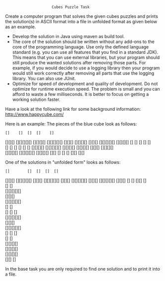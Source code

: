 
                         Cubes Puzzle Task

Create a computer program that solves the given cubes puzzles and
prints the solution(s) in ASCII format into a file in unfolded format
as given below as an example.

 - Develop the solution in Java using maven as build tool.
 - The core of the solution should be written without any add-ons to
   the core of the programming language. Use only the defined language
   standard (e.g. you can use all features that you find in a standard JDK).
   This means that you can use external libraries, but your program
   should still produce the wanted solutions after removing those
   parts. For example, if you would decide to use a logging library
   then your program would still work correctly after removing all
   parts that use the logging library. You can also use JUnit.
 - Optimize for speed of development and quality of development. Do
   not optimize for runtime execution speed. The problem is small and
   you can afford to waste a few milliseconds. It is better to focus
   on getting a working solution faster.

Have a look at the following link for some background information:
http://www.happycube.com/

Here is an example:
The pieces of the blue cube look as follows:

    []    []  []  []    []  
  [][][]  [][][][][]  [][][][]
[][][][][]  [][][]  [][][][] 
  [][][]  [][][][][]  [][][][]
    []    []  []  []    []  
  []  []    []  []    []  [] 
[][][][]  [][][][][]  [][][][]
  [][][][]  [][][]  [][][][]  
[][][][]  [][][][][]  [][][][]
[][]  []  []  []    [][]  [][]

One of the solutions in "unfolded form" looks as follows:
	 
    []        []  []  []  []  
  [][][]  [][][][][]  [][][] 
[][][][][]  [][][]  [][][][][]
  [][][]  [][][][][]  [][][] 
    []      []  [][]    []  
          []  []       
          [][][][][]     
            [][][]      
          [][][][][]     
            []  []      
          []  []  []     
          [][][][][]     
            [][][]      
          [][][][][]     
          []  []  []     
            []  []      
          [][][][]      
            [][][][]     
          [][][][]      
          [][]  []   	 


In the base task you are only required to find one solution and to
print it into a file. 
